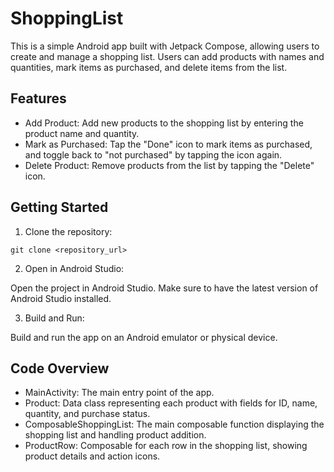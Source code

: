 # ShoppingList

This is a simple Android app built with Jetpack Compose, allowing users to create and manage a shopping list. Users can add products with names and quantities, mark items as purchased, and delete items from the list.

## Features

- Add Product: Add new products to the shopping list by entering the product name and quantity.
- Mark as Purchased: Tap the "Done" icon to mark items as purchased, and toggle back to "not purchased" by tapping the icon again.
- Delete Product: Remove products from the list by tapping the "Delete" icon.

## Getting Started

1) Clone the repository:

~~~ 
git clone <repository_url>
~~~

2) Open in Android Studio:

  Open the project in Android Studio.
  Make sure to have the latest version of Android Studio installed.

3) Build and Run:

  Build and run the app on an Android emulator or physical device.
  
## Code Overview

- MainActivity: The main entry point of the app.
- Product: Data class representing each product with fields for ID, name, quantity, and purchase status.
- ComposableShoppingList: The main composable function displaying the shopping list and handling product addition.
- ProductRow: Composable for each row in the shopping list, showing product details and action icons.
